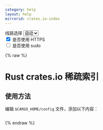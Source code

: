 ```yaml
---
category: help
layout: help
mirrorid: crates.io-index
---
```


<!-- 本 markdown 从 tuna/mirrorz-help-ng 自动生成，如需修改请参阅该仓库 -->

<style>.z-help tmpl { display: none }</style>

<div class="z-wrap">
    <form class="z-form z-global" onchange="form_update(null)" onsubmit="return false">
        <div>
            <label for="e0a5cecb">线路选择</label>
            <select id="e0a5cecb" name="host">
                <option selected="selected" value="{{ site.url }}">自动</option>
                <option value="{{ site.urlv4 }}">IPv4</option>
                <option value="{{ site.urlv6 }}">IPv6</option>
            </select>
        </div>
        <div>
            <input id="144d763c" name="_scheme" type="checkbox" checked>
            <label for="144d763c">是否使用 HTTPS</label>
        </div>
        <div>
            <input id="4659e7da" name="_sudo" type="checkbox">
            <label for="4659e7da">是否使用 sudo</label>
        </div>
    </form>
</div>
{% raw %}
<div class="z-help"><h1>Rust crates.io 稀疏索引</h1>
<h2>使用方法</h2>
<p>编辑 <code>$CARGO_HOME/config</code> 文件，添加以下内容：</p>
<div class="z-wrap"><form class="z-form" onchange="form_update(event)" onsubmit="return false"></form><pre class="z-code"></pre></div><tmpl z-lang="toml">
[source.crates-io]
replace-with = 'mirror'

[source.mirror]
registry = "sparse+{{endpoint}}/"
</tmpl>
<p>注：<code>sparse+</code> 表示在使用稀疏索引，链接末尾的 <code>/</code> 不能缺少。</p>
<p>注：<code>$CARGO_HOME</code>：在 Windows 系统默认为：<code>%USERPROFILE%\.cargo</code>，在类 Unix 系统默认为：<code>$HOME/.cargo</code></p>
<p>在 Linux 环境可以使用下面的命令完成：</p>
<div class="z-wrap"><form class="z-form" onchange="form_update(event)" onsubmit="return false"></form><pre class="z-code"></pre></div><tmpl z-lang="bash">
mkdir -vp ${CARGO_HOME:-$HOME/.cargo}

cat &lt;&lt; EOF | tee -a ${CARGO_HOME:-$HOME/.cargo}/config
[source.crates-io]
replace-with = 'mirror'

[source.mirror]
registry = "sparse+{{endpoint}}/"
EOF
</tmpl>
<p>截至目前，可以通过 <code>cargo +nightly -Z sparse-registry update</code> 使用稀疏索引。</p>
<p>cargo 1.68 版本开始支持稀疏索引：不再需要完整克隆 crates.io-index 仓库，可以加快获取包的速度。如果您的 cargo 版本大于等于 1.68，可以直接使用而不需要开启 nightly。</p><script id="z-config" type="application/x-mirrorz-help">eyJfIjogIlJ1c3QgY3JhdGVzLmlvIFx1N2EwMFx1NzU4Zlx1N2QyMlx1NWYxNSIsICJibG9jayI6IFsidXNhZ2UiXSwgImZpbHRlciI6IHsic2NoZW1lIjogImh0dHBzIn0sICJpbnB1dCI6IHt9LCAibmFtZSI6ICJjcmF0ZXMuaW8taW5kZXgifQ==</script>
</div>

{% endraw %}

<script src="/static/js/mustache.js?{{ site.data['hash'] }}"></script>
<script src="/static/js/zdocs.js?{{ site.data['hash'] }}"></script>
